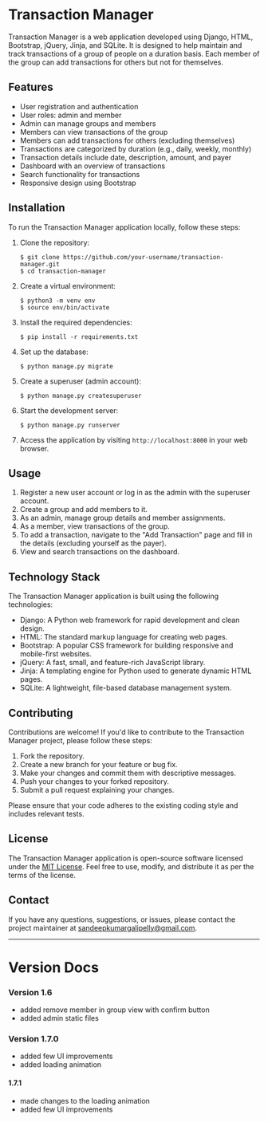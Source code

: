 # Transaction Manager

Transaction Manager is a web application developed using Django, HTML, Bootstrap, jQuery, Jinja, and SQLite. It is designed to help maintain and track transactions of a group of people on a duration basis. Each member of the group can add transactions for others but not for themselves.

## Features

- User registration and authentication
- User roles: admin and member
- Admin can manage groups and members
- Members can view transactions of the group
- Members can add transactions for others (excluding themselves)
- Transactions are categorized by duration (e.g., daily, weekly, monthly)
- Transaction details include date, description, amount, and payer
- Dashboard with an overview of transactions
- Search functionality for transactions
- Responsive design using Bootstrap

## Installation

To run the Transaction Manager application locally, follow these steps:

1. Clone the repository:

   ```shell
   $ git clone https://github.com/your-username/transaction-manager.git
   $ cd transaction-manager
   ```

2. Create a virtual environment:

   ```shell
   $ python3 -m venv env
   $ source env/bin/activate
   ```

3. Install the required dependencies:

   ```shell
   $ pip install -r requirements.txt
   ```

4. Set up the database:

   ```shell
   $ python manage.py migrate
   ```

5. Create a superuser (admin account):

   ```shell
   $ python manage.py createsuperuser
   ```

6. Start the development server:

   ```shell
   $ python manage.py runserver
   ```

7. Access the application by visiting `http://localhost:8000` in your web browser.

## Usage

1. Register a new user account or log in as the admin with the superuser account.
2. Create a group and add members to it.
3. As an admin, manage group details and member assignments.
4. As a member, view transactions of the group.
5. To add a transaction, navigate to the "Add Transaction" page and fill in the details (excluding yourself as the payer).
6. View and search transactions on the dashboard.

## Technology Stack

The Transaction Manager application is built using the following technologies:

- Django: A Python web framework for rapid development and clean design.
- HTML: The standard markup language for creating web pages.
- Bootstrap: A popular CSS framework for building responsive and mobile-first websites.
- jQuery: A fast, small, and feature-rich JavaScript library.
- Jinja: A templating engine for Python used to generate dynamic HTML pages.
- SQLite: A lightweight, file-based database management system.

## Contributing

Contributions are welcome! If you'd like to contribute to the Transaction Manager project, please follow these steps:

1. Fork the repository.
2. Create a new branch for your feature or bug fix.
3. Make your changes and commit them with descriptive messages.
4. Push your changes to your forked repository.
5. Submit a pull request explaining your changes.

Please ensure that your code adheres to the existing coding style and includes relevant tests.

## License

The Transaction Manager application is open-source software licensed under the [MIT License](LICENSE). Feel free to use, modify, and distribute it as per the terms of the license.

## Contact

If you have any questions, suggestions, or issues, please contact the project maintainer at [sandeepkumargalipelly@gmail.com](mailto:sandeepkumargalipelly@gmail.com).

--- 
# Version Docs
### Version 1.6
- added remove member in group view with confirm button
- added admin static files

### Version 1.7.0
- added few UI improvements
- added loading animation
#### 1.7.1
- made changes to the loading animation
- added few UI improvements 
